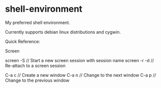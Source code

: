 shell-environment
=================

My preferred shell environment.

Currently supports debian linux distributions and cygwin.


Quick Reference:

Screen

screen -S <name>    // Start a new screen session with session name
screen -r -d <name> // Re-attach to a screen session

C-a c // Create a new window
C-a n // Change to the next window
C-a p // Change to the previous window
